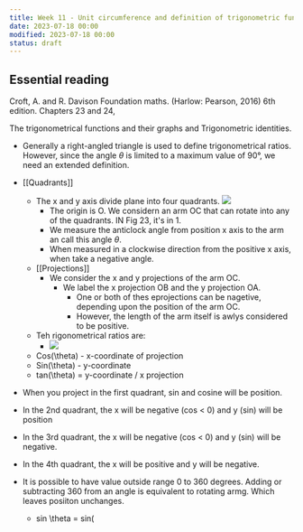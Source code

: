 ```yaml
---
title: Week 11 - Unit circumference and definition of trigonometric functions
date: 2023-07-18 00:00
modified: 2023-07-18 00:00
status: draft
---
```


## Essential reading

Croft, A. and R. Davison Foundation maths. (Harlow: Pearson, 2016) 6th edition. Chapters 23 and 24,

The trigonometrical functions and their graphs and Trigonometric identities.

* Generally a right-angled triangle is used to define trigonometrical ratios. However, since the angle $\theta$ is limited to a maximum value of 90°, we need an extended definition.
* [[Quadrants]]
    * The x and y axis divide plane into four quadrants.
    ![](../../../../journal/_media/week-11-unit-circumference-figure-23-1.png)
        * The origin is O. We considern an arm OC that can rotate into any of the quadrants. IN Fig 23, it's in 1.
        * We measure the anticlock angle from position x axis to the arm an call this angle $\theta$.
        * When measured in a clockwise direction from the positive x axis, when take a negative angle.
    * [[Projections]]
        * We consider the x and y projections of the arm OC.
            * We label the x projection OB and the y projection OA.
                * One or both of thes eprojections can be nagetive, depending upon the position of the arm OC.
                * However, the length of the arm itself is awlys considered to be positive.
    * Teh rigonometrical ratios are:
        * ![](../../../../journal/_media/week-11-unit-circumference-trig-ratios.png)
    * Cos(\theta) - x-coordinate of projection
    * Sin(\theta) - y-coordinate
    * tan(\theta) = y-coordinate / x projection

* When you project in the first quadrant, sin and cosine will be position.
* In the 2nd quadrant, the x will be negative (cos < 0) and y (sin) will be position
* In the 3rd quadrant, the x will be negative (cos < 0) and y (sin) will be negative.
* In the 4th quadrant, the x will be positive and y will be negative.
* It is possible to have value outside range 0 to 360 degrees. Adding or subtracting 360 from an angle is equivalent to rotating armg. Which leaves posiiton unchanges.
    * sin \theta = sin(
